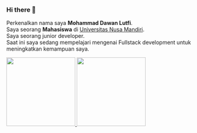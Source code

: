### Hi there 👋

Perkenalkan nama saya **Mohammad Dawan Lutfi**.\
Saya seorang **Mahasiswa** di [Universitas Nusa Mandiri](https://www.nusamandiri.ac.id/nuri/sejarah-stmik.ajax).\
Saya seorang junior developer.\
Saat ini saya sedang mempelajari mengenai Fullstack development untuk meningkatkan kemampuan saya.

<p align="left">
<a href="https://github.com/gilangadhan">
  <img height="180em" src="https://github-readme-stats-eight-theta.vercel.app/api?username=Lutfi-77&show_icons=true&theme=algolia&include_all_commits=true&count_private=true"/>
  <img height="180em" src="https://github-readme-stats-eight-theta.vercel.app/api/top-langs/?username=Lutfi-77&layout=compact&langs_count=8&theme=algolia"/>
</a>
</p>
<!--
**Lutfi-77/Lutfi-77** is a ✨ _special_ ✨ repository because its `README.md` (this file) appears on your GitHub profile.

Here are some ideas to get you started:

- 🔭 I’m currently working on ...
- 🌱 I’m currently learning ...
- 👯 I’m looking to collaborate on ...
- 🤔 I’m looking for help with ...
- 💬 Ask me about ...
- 📫 How to reach me: ...
- 😄 Pronouns: ...
- ⚡ Fun fact: ...
-->
